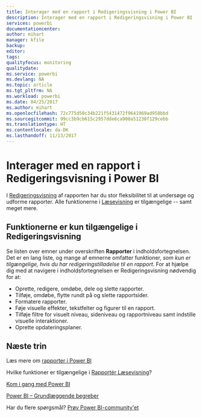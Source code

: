 ```yaml
---
title: Interager med en rapport i Redigeringsvisning i Power BI
description: Interager med en rapport i Redigeringsvisning i Power BI
services: powerbi
documentationcenter: 
author: mihart
manager: kfile
backup: 
editor: 
tags: 
qualityfocus: monitoring
qualitydate: 
ms.service: powerbi
ms.devlang: NA
ms.topic: article
ms.tgt_pltfrm: NA
ms.workload: powerbi
ms.date: 04/25/2017
ms.author: mihart
ms.openlocfilehash: 72c775d50c34b221f5431472f9641969ad958bbd
ms.sourcegitcommit: 99cc3b9cb615c2957dde6ca908a51238f129cebb
ms.translationtype: HT
ms.contentlocale: da-DK
ms.lasthandoff: 11/13/2017
---
```

# <a name="interact-with-a-report-in-editing-view-in-power-bi"></a>Interager med en rapport i Redigeringsvisning i Power BI
I [Redigeringsvisning](service-reading-view-and-editing-view.md) af rapporten har du stor fleksibilitet til at undersøge og udforme rapporter. Alle funktionerne i [Læsevisning](service-interact-with-a-report-in-reading-view.md) er tilgængelige -- samt meget mere.

## <a name="functionality-only-available-in-editing-view"></a>Funktionerne er kun tilgængelige i Redigeringsvisning
Se listen over emner under overskriften **Rapporter** i indholdsfortegnelsen. Det er en lang liste, og mange af emnerne omfatter funktioner, *som kun er tilgængelige, hvis du har redigeringstilladelse til en rapport*.  For at hjælpe dig med at navigere i indholdsfortegnelsen er Redigeringsvisning nødvendig for at:

* Oprette, redigere, omdøbe, dele og slette rapporter.
* Tilføje, omdøbe, flytte rundt på og slette rapportsider.
* Formatere rapporter.
* Føje visuelle effekter, tekstfelter og figurer til en rapport.
* Tilføje filtre for visuelt niveau, sideniveau og rapportniveau samt indstille visuelle interaktioner.
* Oprette opdateringsplaner.

## <a name="next-steps"></a>Næste trin
Læs mere om [rapporter i Power BI](service-reports.md)

Hvilke funktioner er tilgængelige i [Rapportér Læsevisning](service-interact-with-a-report-in-reading-view.md)?

[Kom i gang med Power BI](service-get-started.md)

[Power BI – Grundlæggende begreber](service-basic-concepts.md)

Har du flere spørgsmål? [Prøv Power BI-community'et](http://community.powerbi.com/)

